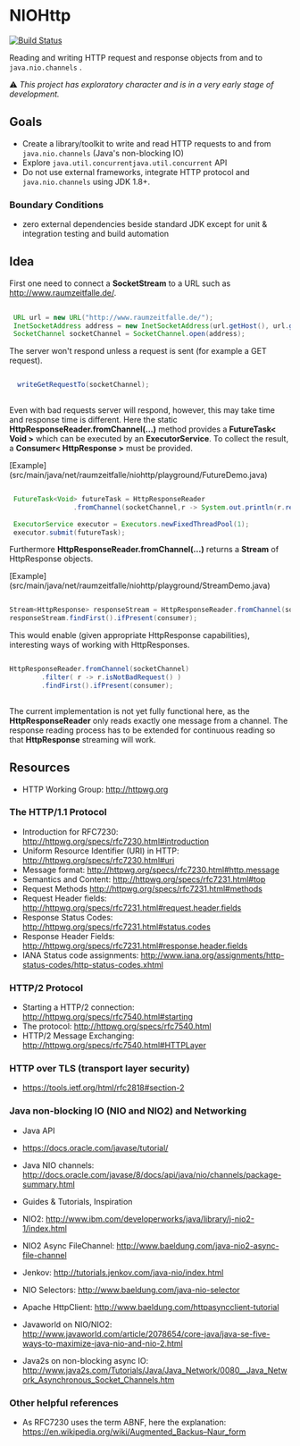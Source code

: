 # NIOHttp

[![Build Status](https://travis-ci.org/Oliver-Loeffler/NIOHttp.svg?branch=master)](https://travis-ci.org/Oliver-Loeffler/NIOHttp)  

Reading and writing HTTP request and response objects from and to  ``java.nio.channels`` .

:warning: *This project has exploratory character and is in a very early stage of development.* 

## Goals

 * Create a library/toolkit to write and read HTTP requests to and from ``java.nio.channels`` (Java's non-blocking IO)
 * Explore ``java.util.concurrentjava.util.concurrent`` API
 * Do not use external frameworks, integrate HTTP protocol and  ``java.nio.channels``  using JDK 1.8+.

### Boundary Conditions

 * zero external dependencies beside standard JDK except for unit & integration testing and build automation


## Idea

First one need to connect a **SocketStream** to a URL such as http://www.raumzeitfalle.de/.

```java 
 
 URL url = new URL("http://www.raumzeitfalle.de/");
 InetSocketAddress address = new InetSocketAddress(url.getHost(), url.getDefaultPort());
 SocketChannel socketChannel = SocketChannel.open(address);

```
The server won't respond unless a request is sent (for example a GET request).
```java

  writeGetRequestTo(socketChannel);
  
```
Even with bad requests server will respond, however, this may take time and response time is different.
Here the static **HttpResponseReader.fromChannel(...)** method provides a **FutureTask< Void >** which can be executed by an **ExecutorService**. To collect the result, a **Consumer< HttpResponse >** must be provided.

[Example] (src/main/java/net/raumzeitfalle/niohttp/playground/FutureDemo.java)

```java

 FutureTask<Void> futureTask = HttpResponseReader
 				.fromChannel(socketChannel,r -> System.out.println(r.responseHeader());
 		
 ExecutorService executor = Executors.newFixedThreadPool(1);
 executor.submit(futureTask);

```
Furthermore **HttpResponseReader.fromChannel(...)** returns a **Stream** of HttpResponse objects. 

[Example] (src/main/java/net/raumzeitfalle/niohttp/playground/StreamDemo.java)

```java

Stream<HttpResponse> responseStream = HttpResponseReader.fromChannel(socketChannel); 
responseStream.findFirst().ifPresent(consumer);

```
This would enable (given appropriate HttpResponse capabilities), interesting ways of working with HttpResponses. 

```java

HttpResponseReader.fromChannel(socketChannel)
	    .filter( r -> r.isNotBadRequest() )
	    .findFirst().ifPresent(consumer);
	    
```

The current implementation is not yet fully functional here, as the **HttpResponseReader** only reads exactly one message from a channel. The response reading process has to be extended for continuous reading so that **HttpResponse** streaming will work.

## Resources

* HTTP Working Group: http://httpwg.org

### The HTTP/1.1 Protocol 

* Introduction for RFC7230: http://httpwg.org/specs/rfc7230.html#introduction
* Uniform Resource Identifier (URI) in HTTP: http://httpwg.org/specs/rfc7230.html#uri
* Message format: http://httpwg.org/specs/rfc7230.html#http.message
* Semantics and Content: http://httpwg.org/specs/rfc7231.html#top
 * Request Methods http://httpwg.org/specs/rfc7231.html#methods
 * Request Header fields: http://httpwg.org/specs/rfc7231.html#request.header.fields
 * Response Status Codes: http://httpwg.org/specs/rfc7231.html#status.codes
 * Response Header Fields: http://httpwg.org/specs/rfc7231.html#response.header.fields
* IANA Status code assignments: http://www.iana.org/assignments/http-status-codes/http-status-codes.xhtml

### HTTP/2 Protocol

* Starting a HTTP/2 connection: http://httpwg.org/specs/rfc7540.html#starting
* The protocol: http://httpwg.org/specs/rfc7540.html
* HTTP/2 Message Exchanging: http://httpwg.org/specs/rfc7540.html#HTTPLayer

### HTTP over TLS (transport layer security)

 * https://tools.ietf.org/html/rfc2818#section-2

### Java non-blocking IO (NIO and NIO2) and Networking

* Java API
 * https://docs.oracle.com/javase/tutorial/
 * Java NIO channels: http://docs.oracle.com/javase/8/docs/api/java/nio/channels/package-summary.html
 
* Guides & Tutorials, Inspiration
 * NIO2: http://www.ibm.com/developerworks/java/library/j-nio2-1/index.html
 * NIO2 Async FileChannel: http://www.baeldung.com/java-nio2-async-file-channel
 * Jenkov: http://tutorials.jenkov.com/java-nio/index.html
 * NIO Selectors: http://www.baeldung.com/java-nio-selector
 * Apache HttpClient: http://www.baeldung.com/httpasyncclient-tutorial
 * Javaworld on NIO/NIO2: http://www.javaworld.com/article/2078654/core-java/java-se-five-ways-to-maximize-java-nio-and-nio-2.html
 * Java2s on non-blocking async IO: http://www.java2s.com/Tutorials/Java/Java_Network/0080__Java_Network_Asynchronous_Socket_Channels.htm
 
### Other helpful references

 * As RFC7230 uses the term ABNF, here the explanation: https://en.wikipedia.org/wiki/Augmented_Backus–Naur_form

